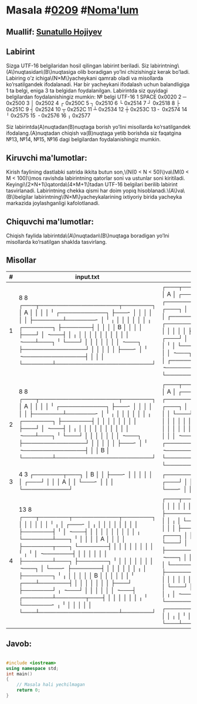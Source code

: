 
<h1>Masala #<a href="https://robocontest.uz/tasks/0209">0209</a> #<a href="https://robocontest.uz/tasks?category=1">Noma'lum</a></h1>
<h2> Muallif: <a href="https://robocontest.uz/profile/sunnat">Sunatullo Hojiyev</a></h2>
<h2>Labirint</h2>
<p>Sizga UTF-16 belgilaridan hosil qilingan labirint beriladi. Siz labirintning\(A\)nuqtasidan\(B\)nuqtasiga olib boradigan yo’lni chizishingiz kerak bo’ladi. Labiring o’z ichiga\(N×M\)yacheykani qamrab oladi va misollarda ko’rsatilgandek ifodalanadi. Har bir yacheykani ifodalash uchun balandligiga 1 ta belgi, eniga 3 ta belgidan foydalanilgan. Labirintda siz quyidagi belgilardan foydalanishingiz mumkin:
№
belgi
UTF-16
1
SPACE
0x0020
2
─
0x2500
3
│
0x2502
4
┌
0x250C
5
┐
0x2510
6
└
0x2514
7
┘
0x2518
8
├
0x251C
9
┤
0x2524
10
┬
0x252C
11
┴
0x2534
12
┼
0x253C
13
╴
0x2574
14
╵
0x2575
15
╶
0x2576
16
╷
0x2577

Siz labirintda\(A\)nuqtadan\(B\)nuqtaga borish yo’lini misollarda ko’rsatilgandek ifodalang.\(A\)nuqtadan chiqish va\(B\)nuqtaga yetib borishda siz faqatgina №13, №14, №15, №16 dagi belgilardan foydalanishingiz mumkin.</p>
<h2>Kiruvchi ma'lumotlar:</h2>
<p>Kirish faylining dastlabki satrida ikkita butun son,\(N(0 < N < 50)\)va\(M(0 < M < 100)\)mos ravishda labirintning qatorlar soni va ustunlar soni kiritiladi. Keyingi\(2×N+1\)qatorda\(4×M+1\)tadan UTF-16 belgilari berilib labirint tasvirlanadi. Labirintning chekka qismi har doim yopiq hisoblanadi.\(A\)va\(B\)belgilar labirintning\(N×M\)yacheykalarining ixtiyoriy birida yacheyka markazida joylashganligi kafolotlanadi.</p>
<h2>Chiquvchi ma'lumotlar:</h2>
<p>Chiqish faylida labirintda\(A\)nuqtadan\(B\)nuqtaga boradigan yo’lni misollarda ko’rsatilgan shaklda tasvirlang.</p>
<h2>Misollar</h2>
<table>
    <thead>
        <tr>
            <th>#</th>
            <th>input.txt</th>
            <th>output.txt</th>
        </tr>
    </thead>
    <tbody>
            <tr>
                <td>1</td>
                <td>8 8
┌───┬───────────────────┬───────┐
│ A │                   │       │
│   ╵   ┌───────────┐   ├───╴   │
│       │           │   │       │
├───────┴───────╴   │   ╵   ╷   │
│                   │       │   │
│   ╷   ┌───────┐   ├───────┤   │
│   │   │     B │   │       │   │
├───┘   │   ╶───┤   │   ╷   │   │
│       │       │   │   │   │   │
│   ╶───┴───┐   ╵   └───┘   │   │
│           │               │   │
│   ╶───┐   ├───────────────┘   │
│       │   │                   │
├───╴   │   ╵   ╶───────────────┤
│       │                       │
└───────┴───────────────────────┘</td>
                <td>┌───┬───────────────────┬───────┐
│ A │ ┌───────────────┐ │       │
│ ╷ ╵ │ ┌───────────┐ │ ├───╴   │
│ └───┘ │           │ │ │ ┌───┐ │
├───────┴───────╴   │ │ ╵ │ ╷ │ │
│     ┌───────────┐ │ └───┘ │ │ │
│   ╷ │ ┌───────┐ │ ├───────┤ │ │
│   │ │ │ ┌─╴ B │ │ │       │ │ │
├───┘ │ │ │ ╶───┤ │ │   ╷   │ │ │
│ ┌───┘ │ └───┐ │ │ │   │   │ │ │
│ │ ╶───┴───┐ │ ╵ │ └───┘   │ │ │
│ └───────┐ │ └───┘         │ │ │
│   ╶───┐ │ ├───────────────┘ │ │
│       │ │ │ ┌───────────────┘ │
├───╴   │ │ ╵ │ ╶───────────────┤
│       │ └───┘                 │
└───────┴───────────────────────┘</td>
            </tr>
            <tr>
                <td>2</td>
                <td>8 8
┌───┬───────────────────┬───────┐
│ A │                   │       │
│   ╵   ┌───────────┐   ├───╴   │
│       │           │   │       │
├───────┴───────╴   │   ╵   ╷   │
│                   │       │   │
│   ╷   ┌───────┐   ├───────┤   │
│   │   │       │   │       │   │
├───┘   │   ╶───┤   │   ╷   │   │
│       │       │   │   │   │   │
│   ╶───┴───┐   ╵   └───┘   │   │
│           │               │   │
│   ╶───┐   ├───────────────┘   │
│       │   │                   │
├───╴   │   ╵   ╶───────────────┤
│       │                     B │
└───────┴───────────────────────┘</td>
                <td>┌───┬───────────────────┬───────┐
│ A │ ┌───────────────┐ │       │
│ ╷ ╵ │ ┌───────────┐ │ ├───╴   │
│ └───┘ │           │ │ │ ┌───┐ │
├───────┴───────╴   │ │ ╵ │ ╷ │ │
│                   │ └───┘ │ │ │
│   ╷   ┌───────┐   ├───────┤ │ │
│   │   │       │   │       │ │ │
├───┘   │   ╶───┤   │   ╷   │ │ │
│       │       │   │   │   │ │ │
│   ╶───┴───┐   ╵   └───┘   │ │ │
│           │               │ │ │
│   ╶───┐   ├───────────────┘ │ │
│       │   │ ┌───────────────┘ │
├───╴   │   ╵ │ ╶───────────────┤
│       │     └─────────────╴ B │
└───────┴───────────────────────┘</td>
            </tr>
            <tr>
                <td>3</td>
                <td>4 3
┌───────┬───┐
│ B     │   │
├───╴   │   │
│       │   │
│   ┌───┘   │
│   │ A     │
│   └───╴   │
│           │
└───────────┘</td>
                <td>┌───────┬───┐
│ B ╶─┐ │   │
├───╴ │ │   │
│ ┌───┘ │   │
│ │ ┌───┘   │
│ │ │ A ╶─┐ │
│ │ └───╴ │ │
│ └───────┘ │
└───────────┘</td>
            </tr>
            <tr>
                <td>4</td>
                <td>13 8
┌───┬───────┬───────────┬───────┐
│   │       │           │       │
│   ╵   ╷   │   ┌───╴   │   ╷   │
│       │   │   │       │   │   │
├───────┤   ╵   │   ╶───┤   │   │
│       │       │       │   │   │
│   ╷   └───────┴───┐   ╵   │   │
│   │     A         │       │   │
│   ├───────┬───┐   └───────┤   │
│   │       │   │           │   │
│   ╵   ╷   ╵   │   ╶───────┤   │
│       │       │           │   │
├───────┴───┐   ├───────┐   ╵   │
│           │   │       │       │
│   ╶───┐   │   └───╴   ├───────┤
│       │   │           │       │
│   ╷   │   ├───────┐   ╵   ╷   │
│   │   │   │ B     │       │   │
│   │   │   ╵   ┌───┴───────┤   │
│   │   │       │           │   │
├───┘   ├───────┘   ╷   ╶───┘   │
│       │           │           │
│   ╶───┤   ┌───────┴───────┬───┤
│       │   │               │   │
│   ╷   ╵   └───────╴   ╷   ╵   │
│   │                   │       │
└───┴───────────────────┴───────┘</td>
                <td>┌───┬───────┬───────────┬───────┐
│   │       │           │       │
│   ╵   ╷   │   ┌───╴   │   ╷   │
│       │   │   │       │   │   │
├───────┤   ╵   │   ╶───┤   │   │
│ ┌───┐ │       │       │   │   │
│ │ ╷ │ └───────┴───┐   ╵   │   │
│ │ │ └─╴ A         │       │   │
│ │ ├───────┬───┐   └───────┤   │
│ │ │ ┌───┐ │   │           │   │
│ │ ╵ │ ╷ │ ╵   │   ╶───────┤   │
│ └───┘ │ └───┐ │           │   │
├───────┴───┐ │ ├───────┐   ╵   │
│ ┌───────┐ │ │ │       │       │
│ │ ╶───┐ │ │ │ └───╴   ├───────┤
│ └───┐ │ │ │ └───────┐ │ ┌───┐ │
│   ╷ │ │ │ ├───────┐ │ ╵ │ ╷ │ │
│   │ │ │ │ │ B     │ └───┘ │ │ │
│   │ │ │ │ ╵ ╷ ┌───┴───────┤ │ │
│   │ │ │ └───┘ │ ┌───┐     │ │ │
├───┘ │ ├───────┘ │ ╷ │ ╶───┘ │ │
│ ┌───┘ │ ┌───────┘ │ └───────┘ │
│ │ ╶───┤ │ ┌───────┴───────┬───┤
│ └───┐ │ │ │               │   │
│   ╷ │ ╵ │ └───────╴   ╷   ╵   │
│   │ └───┘             │       │
└───┴───────────────────┴───────┘</td>
            </tr>
    </tbody>
    </table>
    
<h2>Javob:</h2>

######
```cpp
#include <iostream>
using namespace std;
int main()
{
    // Masala hali yechilmagan
    return 0;
}
```
